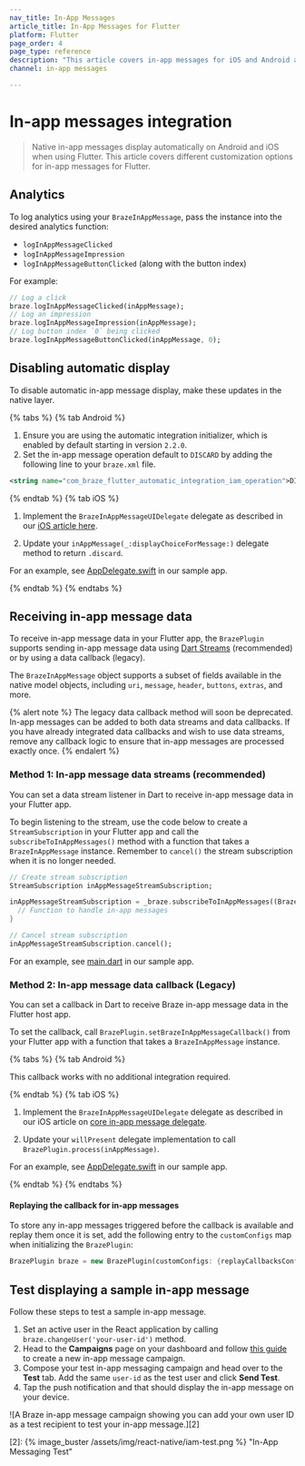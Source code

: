 ```yaml
---
nav_title: In-App Messages
article_title: In-App Messages for Flutter
platform: Flutter
page_order: 4
page_type: reference
description: "This article covers in-app messages for iOS and Android apps using Flutter, including customizing and logging analytics."
channel: in-app messages

---
```


# In-app messages integration

> Native in-app messages display automatically on Android and iOS when using Flutter. This article covers different customization options for in-app messages for Flutter.

## Analytics

To log analytics using your `BrazeInAppMessage`, pass the instance into the desired analytics function:
- `logInAppMessageClicked`
- `logInAppMessageImpression`
- `logInAppMessageButtonClicked` (along with the button index)

For example:
```dart
// Log a click
braze.logInAppMessageClicked(inAppMessage);
// Log an impression
braze.logInAppMessageImpression(inAppMessage);
// Log button index `0` being clicked
braze.logInAppMessageButtonClicked(inAppMessage, 0);
```

## Disabling automatic display

To disable automatic in-app message display, make these updates in the native layer.

{% tabs %}
{% tab Android %}

1. Ensure you are using the automatic integration initializer, which is enabled by default starting in version `2.2.0`.
2. Set the in-app message operation default to `DISCARD` by adding the following line to your `braze.xml` file.

```xml
<string name="com_braze_flutter_automatic_integration_iam_operation">DISCARD</string>
```

{% endtab %}
{% tab iOS %}

1. Implement the `BrazeInAppMessageUIDelegate` delegate as described in our [iOS article here](https://braze-inc.github.io/braze-swift-sdk/tutorials/braze/c1-inappmessageui).

2. Update your `inAppMessage(_:displayChoiceForMessage:)` delegate method to return `.discard`.

For an example, see [AppDelegate.swift](https://github.com/braze-inc/braze-flutter-sdk/blob/master/example/ios/Runner/AppDelegate.swift) in our sample app.

{% endtab %}
{% endtabs %}

## Receiving in-app message data

To receive in-app message data in your Flutter app, the `BrazePlugin` supports sending in-app message data using [Dart Streams](https://dart.dev/tutorials/language/streams) (recommended) or by using a data callback (legacy).

The `BrazeInAppMessage` object supports a subset of fields available in the native model objects, including `uri`, `message`, `header`, `buttons`, `extras`, and more.

{% alert note %} The legacy data callback method will soon be deprecated. In-app messages can be added to both data streams and data callbacks. If you have already integrated data callbacks and wish to use data streams, remove any callback logic to ensure that in-app messages are processed exactly once. {% endalert %}

### Method 1: In-app message data streams (recommended)

You can set a data stream listener in Dart to receive in-app message data in your Flutter app.

To begin listening to the stream, use the code below to create a `StreamSubscription` in your Flutter app and call the `subscribeToInAppMessages()` method with a function that takes a `BrazeInAppMessage` instance. Remember to `cancel()` the stream subscription when it is no longer needed.

```dart
// Create stream subscription
StreamSubscription inAppMessageStreamSubscription;

inAppMessageStreamSubscription = _braze.subscribeToInAppMessages((BrazeInAppMessage inAppMessage) {
  // Function to handle in-app messages
}

// Cancel stream subscription
inAppMessageStreamSubscription.cancel();
```

For an example, see [main.dart](https://github.com/Appboy/flutter-sdk/blob/develop/braze_plugin/example/lib/main.dart) in our sample app.

### Method 2: In-app message data callback (Legacy)

You can set a callback in Dart to receive Braze in-app message data in the Flutter host app.

To set the callback, call `BrazePlugin.setBrazeInAppMessageCallback()` from your Flutter app with a function that takes a `BrazeInAppMessage` instance.

{% tabs %}
{% tab Android %}

This callback works with no additional integration required.

{% endtab %}
{% tab iOS %}

1. Implement the `BrazeInAppMessageUIDelegate` delegate as described in our iOS article on [core in-app message delegate](https://braze-inc.github.io/braze-swift-sdk/tutorials/braze/c1-inappmessageui).

2. Update your `willPresent` delegate implementation to call `BrazePlugin.process(inAppMessage)`.

For an example, see [AppDelegate.swift](https://github.com/braze-inc/braze-flutter-sdk/blob/master/example/ios/Runner/AppDelegate.swift) in our sample app.

{% endtab %}
{% endtabs %}

#### Replaying the callback for in-app messages

To store any in-app messages triggered before the callback is available and replay them once it is set, add the following entry to the `customConfigs` map when initializing the `BrazePlugin`:
```dart
BrazePlugin braze = new BrazePlugin(customConfigs: {replayCallbacksConfigKey: true});
```

## Test displaying a sample in-app message

Follow these steps to test a sample in-app message.

1. Set an active user in the React application by calling `braze.changeUser('your-user-id')` method.
2. Head to the **Campaigns** page on your dashboard and follow [this guide][1] to create a new in-app message campaign.
3. Compose your test in-app messaging campaign and head over to the **Test** tab. Add the same `user-id` as the test user and click **Send Test**.
4. Tap the push notification and that should display the in-app message on your device.

![A Braze in-app message campaign showing you can add your own user ID as a test recipient to test your in-app message.][2]

[1]: {{site.baseurl}}/user_guide/message_building_by_channel/in-app_messages/create/
[2]: {% image_buster /assets/img/react-native/iam-test.png %} "In-App Messaging Test"
